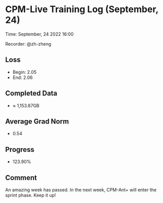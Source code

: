 
# CPM-Live Training Log (September, 24)

Time: September, 24 2022 16:00

Recorder: @zh-zheng

## Loss
- Begin: 2.05
- End: 2.06
	
## Completed Data
- $\approx$ 1,153.87GB

## Average Grad Norm
- 0.54

## Progress
- 123.90%

## Comment

An amazing week has passed. In the next week, CPM-Ant+ will enter the sprint phase. Keep it up!
